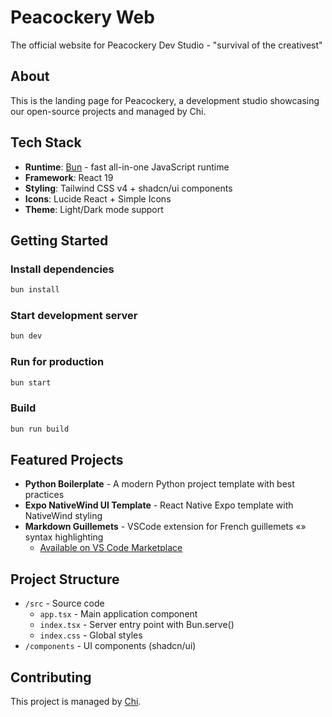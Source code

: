 # Peacockery Web

The official website for Peacockery Dev Studio - "survival of the creativest"

## About

This is the landing page for Peacockery, a development studio showcasing our open-source projects and managed by Chi.

## Tech Stack

- **Runtime**: [Bun](https://bun.com) - fast all-in-one JavaScript runtime
- **Framework**: React 19
- **Styling**: Tailwind CSS v4 + shadcn/ui components
- **Icons**: Lucide React + Simple Icons
- **Theme**: Light/Dark mode support

## Getting Started

### Install dependencies

```bash
bun install
```

### Start development server

```bash
bun dev
```

### Run for production

```bash
bun start
```

### Build

```bash
bun run build
```

## Featured Projects

- **Python Boilerplate** - A modern Python project template with best practices
- **Expo NativeWind UI Template** - React Native Expo template with NativeWind styling
- **Markdown Guillemets** - VSCode extension for French guillemets «» syntax highlighting
  - [Available on VS Code Marketplace](https://marketplace.visualstudio.com/items?itemName=PeacockeryStudio.markdown-guillemets)

## Project Structure

- `/src` - Source code
  - `app.tsx` - Main application component
  - `index.tsx` - Server entry point with Bun.serve()
  - `index.css` - Global styles
- `/components` - UI components (shadcn/ui)

## Contributing

This project is managed by [Chi](https://github.com/chikingsley).
